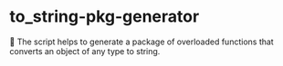 # to_string-pkg-generator
📔 The script helps to generate a package of overloaded functions that converts an object of any type to string.
